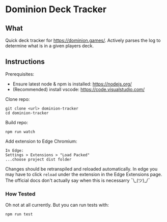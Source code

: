 # Dominion Deck Tracker

## What

Quick deck tracker for https://dominion.games/. Actively parses the log to determine what is in a given players deck.

## Instructions

Prerequisites:

- Ensure latest node & npm is installed: https://nodejs.org/
- (Recommended) install vscode: https://code.visualstudio.com/

Clone repo:

```
git clone <url> dominion-tracker
cd dominion-tracker
```

Build repo:

```
npm run watch
```

Add extension to Edge Chromium:

```
In Edge:
Settings > Extensions > "Load Packed"
...choose project dist folder
```

Changes should be retranspiled and reloaded automatically. In edge you may have to click `reload` under the extension in the Edge Extensions page. The official docs don't actually say when this is necessarry ¯\\\_(ツ)\_\/¯

### How Tested

Oh not at all currently. But you can run tests with:

```
npm run test
```

